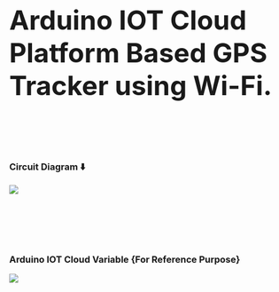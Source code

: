 <h1 style="font-size: 48px; font-weight: bold;">Arduino IOT Cloud Platform Based GPS Tracker using Wi-Fi.</h1>

<br><br><br>
<h3>Circuit Diagram ⬇️</h3>
<img src="https://github.com/user-attachments/assets/ef3ff02c-6385-4189-89f1-f5ae0fa5e64f" >
<br><br><br><br><br><br>
<h3>Arduino IOT Cloud Variable {For Reference Purpose}</h3>
<img src="https://github.com/user-attachments/assets/c48cae53-e397-47f0-814f-7b1106f77865" >
